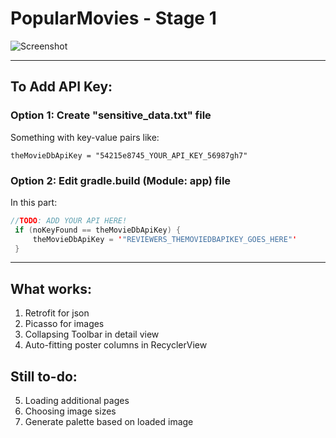 # PopularMovies - Stage 1

![Screenshot](https://user-images.githubusercontent.com/892302/42668034-6334e49c-8603-11e8-8afc-88f66a441e87.gif)

---

## To Add API Key:

### Option 1: Create "sensitive_data.txt" file

Something with key-value pairs like:

`theMovieDbApiKey = "54215e8745_YOUR_API_KEY_56987gh7"`

### Option 2: Edit gradle.build (Module: app) file

In this part:

```java
//TODO: ADD YOUR API HERE!
 if (noKeyFound == theMovieDbApiKey) {
     theMovieDbApiKey = '"REVIEWERS_THEMOVIEDBAPIKEY_GOES_HERE"'
 }
 ```

 ---


## What works:

1. Retrofit for json
2. Picasso for images
3. Collapsing Toolbar in detail view
4. Auto-fitting poster columns in RecyclerView

## Still to-do:

5. Loading additional pages
6. Choosing image sizes
7. Generate palette based on loaded image